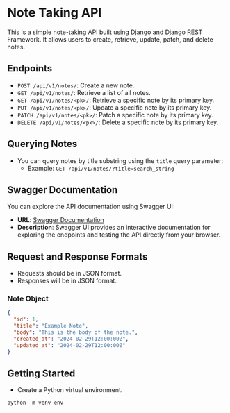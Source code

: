 # Note Taking API

This is a simple note-taking API built using Django and Django REST Framework. It allows users to create, retrieve, update, patch, and delete notes.

## Endpoints

- `POST /api/v1/notes/`: Create a new note.
- `GET /api/v1/notes/`: Retrieve a list of all notes.
- `GET /api/v1/notes/<pk>/`: Retrieve a specific note by its primary key.
- `PUT /api/v1/notes/<pk>/`: Update a specific note by its primary key.
- `PATCH /api/v1/notes/<pk>/`: Patch a specific note by its primary key.
- `DELETE /api/v1/notes/<pk>/`: Delete a specific note by its primary key.

## Querying Notes

- You can query notes by title substring using the `title` query parameter:
  - Example: `GET /api/v1/notes/?title=search_string`

## Swagger Documentation

You can explore the API documentation using Swagger UI:

- **URL**: [Swagger Documentation](http://localhost:8000/swagger/)
- **Description**: Swagger UI provides an interactive documentation for exploring the endpoints and testing the API directly from your browser.

## Request and Response Formats

- Requests should be in JSON format.
- Responses will be in JSON format.

### Note Object

```json
{
  "id": 1,
  "title": "Example Note",
  "body": "This is the body of the note.",
  "created_at": "2024-02-29T12:00:00Z",
  "updated_at": "2024-02-29T12:00:00Z"
}
```

## Getting Started

- Create a Python virtual environment.
```
python -m venv env
```
